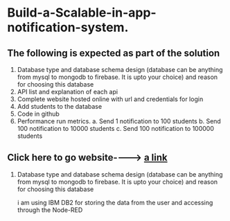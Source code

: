 # Build-a-Scalable-in-app-notification-system.

## The following is expected as part of the solution
1. Database type and database schema design (database can be anything from mysql to
mongodb to firebase. It is upto your choice) and reason for choosing this database
2. API list and explanation of each api
3. Complete website hosted online with url and credentials for login
4. Add students to the database
5. Code in github
6. Performance run metrics.
      a. Send 1 notification to 100 students
      b. Send 100 notification to 10000 students
      c. Send 100 notification to 100000 students


## Click here to go website---->  [a link](http://vignesh.2bz.in/sample_notification/)


1. Database type and database schema design (database can be anything from mysql to
mongodb to firebase. It is upto your choice) and reason for choosing this database

      i am using IBM DB2 for storing the data from the user and accessing through the Node-RED 

